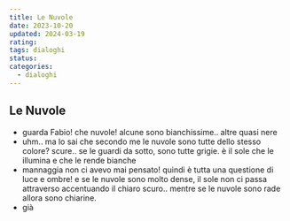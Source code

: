 ```yaml
---
title: Le Nuvole
date: 2023-10-20
updated: 2024-03-19
rating: 
tags: dialoghi
status: 
categories:
  - dialoghi
---
```

## Le Nuvole

- guarda Fabio! che nuvole! alcune sono bianchissime.. altre quasi nere
- uhm.. ma lo sai che secondo me le nuvole sono tutte dello stesso colore? scure.. se le guardi da sotto, sono tutte grigie. è il sole che le illumina e che le rende bianche
- mannaggia non ci avevo mai pensato! quindi è tutta una questione di luce e ombre! e se le nuvole sono molto dense, il sole non ci passa attraverso accentuando il chiaro scuro.. mentre se le nuvole sono rade allora sono chiarine.
- già
